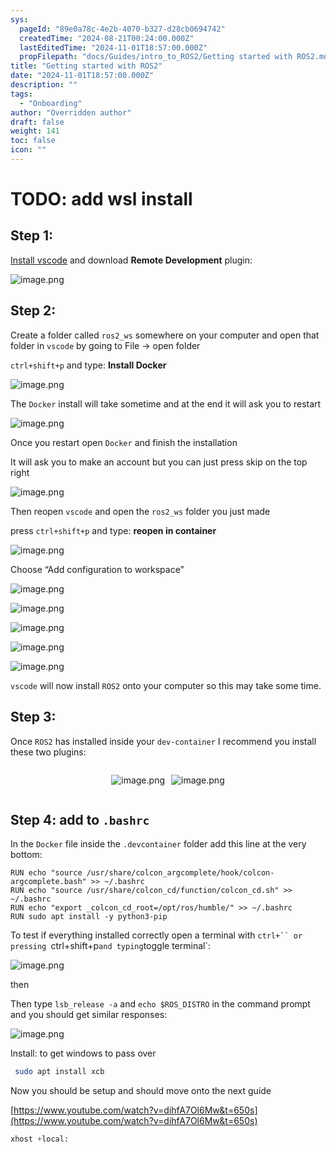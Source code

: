 ```yaml
---
sys:
  pageId: "89e0a78c-4e2b-4070-b327-d28cb0694742"
  createdTime: "2024-08-21T00:24:00.000Z"
  lastEditedTime: "2024-11-01T18:57:00.000Z"
  propFilepath: "docs/Guides/intro_to_ROS2/Getting started with ROS2.md"
title: "Getting started with ROS2"
date: "2024-11-01T18:57:00.000Z"
description: ""
tags:
  - "Onboarding"
author: "Overridden author"
draft: false
weight: 141
toc: false
icon: ""
---
```


# TODO: add wsl install

## Step 1:

[Install vscode](https://code.visualstudio.com/download) and download **Remote Development** plugin:

![image.png](https://prod-files-secure.s3.us-west-2.amazonaws.com/d518164a-d88e-44d1-a4ee-3adb3bd8bce0/efb52993-1881-4a40-b95e-6f020334f022/image.png?X-Amz-Algorithm=AWS4-HMAC-SHA256&X-Amz-Content-Sha256=UNSIGNED-PAYLOAD&X-Amz-Credential=ASIAZI2LB466UYO7EYW4%2F20250412%2Fus-west-2%2Fs3%2Faws4_request&X-Amz-Date=20250412T003823Z&X-Amz-Expires=3600&X-Amz-Security-Token=IQoJb3JpZ2luX2VjEFAaCXVzLXdlc3QtMiJGMEQCIHiOsGIe0JeZVTHFiUFTMEYxVKRBhCXj%2BOuRx2XPNoyHAiAKl55n0naamv8CqeEfMTuqpQSq1KfpzqfJ8qTw5JRkvCqIBAjJ%2F%2F%2F%2F%2F%2F%2F%2F%2F%2F8BEAAaDDYzNzQyMzE4MzgwNSIM8D%2Fj01WMwgCI05buKtwDtuG9UvatQOsgODY%2Bgde%2Fxa%2FxJlzir4sKsR3xX%2BqmDK7Q1E1pJ5QG7KeN4VPQTx38il5zqPHSUdDJgZl%2FwMB%2F3YPf4nnjkdZEeuq4XipZAZwbyR19%2F8oc4pDcrCixZem7Egts1CNMttnFmZJ%2Bp3e2c3V66Va75%2FyxN0VuWXWMI6KWFAhwvAPcf4iC%2BqGlzKblK30mDsg%2F2tvoJapPVdXg1YdG2YlbBWO%2BsYA%2Fk5IY43YFnNPDqLOGgSnWrsHid8ubzLy9xz6By7yea2cAJr02EpRqRlIKWzJziL47pqUywsdAR61FaDoSj48N65JWCuqTNkKRaTHpJXX%2BPUDcSi9dJBpZpv1NgUh2aZj2nxg8l8FTftw8I6UncfCMZ7ak2GhpEVvV15Vu96ODKygOka%2FLMv%2FZIW3i2vjE%2Fiu7kmXepsV50OHjjv7lM9gwwSqYTBNusyg2hcumO2e1SDhxTxROGCy9ZOIW7R6Rs3IXmSwWTIpWFzwvW%2FJOxdyqoqc56pNQhBjhUvqY4AinHTQzAtdQQswHuGtcEUiE395DWOWlvpb%2F1MhNu6vNAwXavCpuM337a2Ee35jmLBkqDihsTAtFQBkaDxcewZ3MscDjvGFnwjK7l6Tuo3KScrGoi6Uwz9XmvwY6pgH4qdFyy2V%2FAl%2FDsPbYejJyAi7yF5W35dTJS7E9w8y9RUa21gQOgnfG6kWw4VGfE35HsMux%2BlxpL25x7HAv1sTlti%2FK%2B2KJ7GJU%2BuOsAoMxg2dx2W%2BB7zVS93IMXroWV3R1F6nIH8qfyMrbxrbBjjpxMGmHUk2dIpxlcIx4A7lqksqAuEmG3VZLy8aupEL3XfcAjhtaBvQzb%2F2oGW9XNxhP2wiNHCXM&X-Amz-Signature=bf016fd75d7b5d1f72b85d7973d125752842ca968eb090fec765e7a21ddb3a03&X-Amz-SignedHeaders=host&x-id=GetObject)

## Step 2:

Create a folder called `ros2_ws` somewhere on your computer and open that folder in `vscode` by going to File → open folder 

`ctrl+shift+p` and type: **Install Docker**

![image.png](https://prod-files-secure.s3.us-west-2.amazonaws.com/d518164a-d88e-44d1-a4ee-3adb3bd8bce0/2269dc0e-1cd5-47ff-bceb-c04ad9b2eab0/image.png?X-Amz-Algorithm=AWS4-HMAC-SHA256&X-Amz-Content-Sha256=UNSIGNED-PAYLOAD&X-Amz-Credential=ASIAZI2LB466UYO7EYW4%2F20250412%2Fus-west-2%2Fs3%2Faws4_request&X-Amz-Date=20250412T003823Z&X-Amz-Expires=3600&X-Amz-Security-Token=IQoJb3JpZ2luX2VjEFAaCXVzLXdlc3QtMiJGMEQCIHiOsGIe0JeZVTHFiUFTMEYxVKRBhCXj%2BOuRx2XPNoyHAiAKl55n0naamv8CqeEfMTuqpQSq1KfpzqfJ8qTw5JRkvCqIBAjJ%2F%2F%2F%2F%2F%2F%2F%2F%2F%2F8BEAAaDDYzNzQyMzE4MzgwNSIM8D%2Fj01WMwgCI05buKtwDtuG9UvatQOsgODY%2Bgde%2Fxa%2FxJlzir4sKsR3xX%2BqmDK7Q1E1pJ5QG7KeN4VPQTx38il5zqPHSUdDJgZl%2FwMB%2F3YPf4nnjkdZEeuq4XipZAZwbyR19%2F8oc4pDcrCixZem7Egts1CNMttnFmZJ%2Bp3e2c3V66Va75%2FyxN0VuWXWMI6KWFAhwvAPcf4iC%2BqGlzKblK30mDsg%2F2tvoJapPVdXg1YdG2YlbBWO%2BsYA%2Fk5IY43YFnNPDqLOGgSnWrsHid8ubzLy9xz6By7yea2cAJr02EpRqRlIKWzJziL47pqUywsdAR61FaDoSj48N65JWCuqTNkKRaTHpJXX%2BPUDcSi9dJBpZpv1NgUh2aZj2nxg8l8FTftw8I6UncfCMZ7ak2GhpEVvV15Vu96ODKygOka%2FLMv%2FZIW3i2vjE%2Fiu7kmXepsV50OHjjv7lM9gwwSqYTBNusyg2hcumO2e1SDhxTxROGCy9ZOIW7R6Rs3IXmSwWTIpWFzwvW%2FJOxdyqoqc56pNQhBjhUvqY4AinHTQzAtdQQswHuGtcEUiE395DWOWlvpb%2F1MhNu6vNAwXavCpuM337a2Ee35jmLBkqDihsTAtFQBkaDxcewZ3MscDjvGFnwjK7l6Tuo3KScrGoi6Uwz9XmvwY6pgH4qdFyy2V%2FAl%2FDsPbYejJyAi7yF5W35dTJS7E9w8y9RUa21gQOgnfG6kWw4VGfE35HsMux%2BlxpL25x7HAv1sTlti%2FK%2B2KJ7GJU%2BuOsAoMxg2dx2W%2BB7zVS93IMXroWV3R1F6nIH8qfyMrbxrbBjjpxMGmHUk2dIpxlcIx4A7lqksqAuEmG3VZLy8aupEL3XfcAjhtaBvQzb%2F2oGW9XNxhP2wiNHCXM&X-Amz-Signature=e22c1112348ad5da9a4e4069562eda481f207eb8c84c7ff6731f23e4c3397415&X-Amz-SignedHeaders=host&x-id=GetObject)

The `Docker` install will take sometime and at the end it will ask you to restart

![image.png](https://prod-files-secure.s3.us-west-2.amazonaws.com/d518164a-d88e-44d1-a4ee-3adb3bd8bce0/ed233f78-be33-4b1f-b89c-9c346c0e961e/image.png?X-Amz-Algorithm=AWS4-HMAC-SHA256&X-Amz-Content-Sha256=UNSIGNED-PAYLOAD&X-Amz-Credential=ASIAZI2LB466UYO7EYW4%2F20250412%2Fus-west-2%2Fs3%2Faws4_request&X-Amz-Date=20250412T003823Z&X-Amz-Expires=3600&X-Amz-Security-Token=IQoJb3JpZ2luX2VjEFAaCXVzLXdlc3QtMiJGMEQCIHiOsGIe0JeZVTHFiUFTMEYxVKRBhCXj%2BOuRx2XPNoyHAiAKl55n0naamv8CqeEfMTuqpQSq1KfpzqfJ8qTw5JRkvCqIBAjJ%2F%2F%2F%2F%2F%2F%2F%2F%2F%2F8BEAAaDDYzNzQyMzE4MzgwNSIM8D%2Fj01WMwgCI05buKtwDtuG9UvatQOsgODY%2Bgde%2Fxa%2FxJlzir4sKsR3xX%2BqmDK7Q1E1pJ5QG7KeN4VPQTx38il5zqPHSUdDJgZl%2FwMB%2F3YPf4nnjkdZEeuq4XipZAZwbyR19%2F8oc4pDcrCixZem7Egts1CNMttnFmZJ%2Bp3e2c3V66Va75%2FyxN0VuWXWMI6KWFAhwvAPcf4iC%2BqGlzKblK30mDsg%2F2tvoJapPVdXg1YdG2YlbBWO%2BsYA%2Fk5IY43YFnNPDqLOGgSnWrsHid8ubzLy9xz6By7yea2cAJr02EpRqRlIKWzJziL47pqUywsdAR61FaDoSj48N65JWCuqTNkKRaTHpJXX%2BPUDcSi9dJBpZpv1NgUh2aZj2nxg8l8FTftw8I6UncfCMZ7ak2GhpEVvV15Vu96ODKygOka%2FLMv%2FZIW3i2vjE%2Fiu7kmXepsV50OHjjv7lM9gwwSqYTBNusyg2hcumO2e1SDhxTxROGCy9ZOIW7R6Rs3IXmSwWTIpWFzwvW%2FJOxdyqoqc56pNQhBjhUvqY4AinHTQzAtdQQswHuGtcEUiE395DWOWlvpb%2F1MhNu6vNAwXavCpuM337a2Ee35jmLBkqDihsTAtFQBkaDxcewZ3MscDjvGFnwjK7l6Tuo3KScrGoi6Uwz9XmvwY6pgH4qdFyy2V%2FAl%2FDsPbYejJyAi7yF5W35dTJS7E9w8y9RUa21gQOgnfG6kWw4VGfE35HsMux%2BlxpL25x7HAv1sTlti%2FK%2B2KJ7GJU%2BuOsAoMxg2dx2W%2BB7zVS93IMXroWV3R1F6nIH8qfyMrbxrbBjjpxMGmHUk2dIpxlcIx4A7lqksqAuEmG3VZLy8aupEL3XfcAjhtaBvQzb%2F2oGW9XNxhP2wiNHCXM&X-Amz-Signature=e445c87d69986a5269772c8fd674d32aa3eb9c08ccce994201e3510a2870d237&X-Amz-SignedHeaders=host&x-id=GetObject)

Once you restart open `Docker` and finish the installation

It will ask you to make an account but you can just press skip on the top right

![image.png](https://prod-files-secure.s3.us-west-2.amazonaws.com/d518164a-d88e-44d1-a4ee-3adb3bd8bce0/21010ad9-1659-4fd9-9f59-9932a09b2a3d/image.png?X-Amz-Algorithm=AWS4-HMAC-SHA256&X-Amz-Content-Sha256=UNSIGNED-PAYLOAD&X-Amz-Credential=ASIAZI2LB466UYO7EYW4%2F20250412%2Fus-west-2%2Fs3%2Faws4_request&X-Amz-Date=20250412T003823Z&X-Amz-Expires=3600&X-Amz-Security-Token=IQoJb3JpZ2luX2VjEFAaCXVzLXdlc3QtMiJGMEQCIHiOsGIe0JeZVTHFiUFTMEYxVKRBhCXj%2BOuRx2XPNoyHAiAKl55n0naamv8CqeEfMTuqpQSq1KfpzqfJ8qTw5JRkvCqIBAjJ%2F%2F%2F%2F%2F%2F%2F%2F%2F%2F8BEAAaDDYzNzQyMzE4MzgwNSIM8D%2Fj01WMwgCI05buKtwDtuG9UvatQOsgODY%2Bgde%2Fxa%2FxJlzir4sKsR3xX%2BqmDK7Q1E1pJ5QG7KeN4VPQTx38il5zqPHSUdDJgZl%2FwMB%2F3YPf4nnjkdZEeuq4XipZAZwbyR19%2F8oc4pDcrCixZem7Egts1CNMttnFmZJ%2Bp3e2c3V66Va75%2FyxN0VuWXWMI6KWFAhwvAPcf4iC%2BqGlzKblK30mDsg%2F2tvoJapPVdXg1YdG2YlbBWO%2BsYA%2Fk5IY43YFnNPDqLOGgSnWrsHid8ubzLy9xz6By7yea2cAJr02EpRqRlIKWzJziL47pqUywsdAR61FaDoSj48N65JWCuqTNkKRaTHpJXX%2BPUDcSi9dJBpZpv1NgUh2aZj2nxg8l8FTftw8I6UncfCMZ7ak2GhpEVvV15Vu96ODKygOka%2FLMv%2FZIW3i2vjE%2Fiu7kmXepsV50OHjjv7lM9gwwSqYTBNusyg2hcumO2e1SDhxTxROGCy9ZOIW7R6Rs3IXmSwWTIpWFzwvW%2FJOxdyqoqc56pNQhBjhUvqY4AinHTQzAtdQQswHuGtcEUiE395DWOWlvpb%2F1MhNu6vNAwXavCpuM337a2Ee35jmLBkqDihsTAtFQBkaDxcewZ3MscDjvGFnwjK7l6Tuo3KScrGoi6Uwz9XmvwY6pgH4qdFyy2V%2FAl%2FDsPbYejJyAi7yF5W35dTJS7E9w8y9RUa21gQOgnfG6kWw4VGfE35HsMux%2BlxpL25x7HAv1sTlti%2FK%2B2KJ7GJU%2BuOsAoMxg2dx2W%2BB7zVS93IMXroWV3R1F6nIH8qfyMrbxrbBjjpxMGmHUk2dIpxlcIx4A7lqksqAuEmG3VZLy8aupEL3XfcAjhtaBvQzb%2F2oGW9XNxhP2wiNHCXM&X-Amz-Signature=c9daeb907a266439d6f836daf942f0b15fde45e0de5c6c0e7c6886876e3e66af&X-Amz-SignedHeaders=host&x-id=GetObject)

Then reopen `vscode` and open the `ros2_ws` folder you just made

press `ctrl+shift+p` and type: **reopen in container**

![image.png](https://prod-files-secure.s3.us-west-2.amazonaws.com/d518164a-d88e-44d1-a4ee-3adb3bd8bce0/4e93b8c2-41ad-488c-8095-c74205196118/image.png?X-Amz-Algorithm=AWS4-HMAC-SHA256&X-Amz-Content-Sha256=UNSIGNED-PAYLOAD&X-Amz-Credential=ASIAZI2LB466UYO7EYW4%2F20250412%2Fus-west-2%2Fs3%2Faws4_request&X-Amz-Date=20250412T003823Z&X-Amz-Expires=3600&X-Amz-Security-Token=IQoJb3JpZ2luX2VjEFAaCXVzLXdlc3QtMiJGMEQCIHiOsGIe0JeZVTHFiUFTMEYxVKRBhCXj%2BOuRx2XPNoyHAiAKl55n0naamv8CqeEfMTuqpQSq1KfpzqfJ8qTw5JRkvCqIBAjJ%2F%2F%2F%2F%2F%2F%2F%2F%2F%2F8BEAAaDDYzNzQyMzE4MzgwNSIM8D%2Fj01WMwgCI05buKtwDtuG9UvatQOsgODY%2Bgde%2Fxa%2FxJlzir4sKsR3xX%2BqmDK7Q1E1pJ5QG7KeN4VPQTx38il5zqPHSUdDJgZl%2FwMB%2F3YPf4nnjkdZEeuq4XipZAZwbyR19%2F8oc4pDcrCixZem7Egts1CNMttnFmZJ%2Bp3e2c3V66Va75%2FyxN0VuWXWMI6KWFAhwvAPcf4iC%2BqGlzKblK30mDsg%2F2tvoJapPVdXg1YdG2YlbBWO%2BsYA%2Fk5IY43YFnNPDqLOGgSnWrsHid8ubzLy9xz6By7yea2cAJr02EpRqRlIKWzJziL47pqUywsdAR61FaDoSj48N65JWCuqTNkKRaTHpJXX%2BPUDcSi9dJBpZpv1NgUh2aZj2nxg8l8FTftw8I6UncfCMZ7ak2GhpEVvV15Vu96ODKygOka%2FLMv%2FZIW3i2vjE%2Fiu7kmXepsV50OHjjv7lM9gwwSqYTBNusyg2hcumO2e1SDhxTxROGCy9ZOIW7R6Rs3IXmSwWTIpWFzwvW%2FJOxdyqoqc56pNQhBjhUvqY4AinHTQzAtdQQswHuGtcEUiE395DWOWlvpb%2F1MhNu6vNAwXavCpuM337a2Ee35jmLBkqDihsTAtFQBkaDxcewZ3MscDjvGFnwjK7l6Tuo3KScrGoi6Uwz9XmvwY6pgH4qdFyy2V%2FAl%2FDsPbYejJyAi7yF5W35dTJS7E9w8y9RUa21gQOgnfG6kWw4VGfE35HsMux%2BlxpL25x7HAv1sTlti%2FK%2B2KJ7GJU%2BuOsAoMxg2dx2W%2BB7zVS93IMXroWV3R1F6nIH8qfyMrbxrbBjjpxMGmHUk2dIpxlcIx4A7lqksqAuEmG3VZLy8aupEL3XfcAjhtaBvQzb%2F2oGW9XNxhP2wiNHCXM&X-Amz-Signature=a66461ab5712024c55c086dbd14c9c9dc8d0041fbd1bcb3cde5238106a068900&X-Amz-SignedHeaders=host&x-id=GetObject)

Choose “Add configuration to workspace”

![image.png](https://prod-files-secure.s3.us-west-2.amazonaws.com/d518164a-d88e-44d1-a4ee-3adb3bd8bce0/9560b282-5060-4989-ba37-97e7b2c22476/image.png?X-Amz-Algorithm=AWS4-HMAC-SHA256&X-Amz-Content-Sha256=UNSIGNED-PAYLOAD&X-Amz-Credential=ASIAZI2LB466UYO7EYW4%2F20250412%2Fus-west-2%2Fs3%2Faws4_request&X-Amz-Date=20250412T003823Z&X-Amz-Expires=3600&X-Amz-Security-Token=IQoJb3JpZ2luX2VjEFAaCXVzLXdlc3QtMiJGMEQCIHiOsGIe0JeZVTHFiUFTMEYxVKRBhCXj%2BOuRx2XPNoyHAiAKl55n0naamv8CqeEfMTuqpQSq1KfpzqfJ8qTw5JRkvCqIBAjJ%2F%2F%2F%2F%2F%2F%2F%2F%2F%2F8BEAAaDDYzNzQyMzE4MzgwNSIM8D%2Fj01WMwgCI05buKtwDtuG9UvatQOsgODY%2Bgde%2Fxa%2FxJlzir4sKsR3xX%2BqmDK7Q1E1pJ5QG7KeN4VPQTx38il5zqPHSUdDJgZl%2FwMB%2F3YPf4nnjkdZEeuq4XipZAZwbyR19%2F8oc4pDcrCixZem7Egts1CNMttnFmZJ%2Bp3e2c3V66Va75%2FyxN0VuWXWMI6KWFAhwvAPcf4iC%2BqGlzKblK30mDsg%2F2tvoJapPVdXg1YdG2YlbBWO%2BsYA%2Fk5IY43YFnNPDqLOGgSnWrsHid8ubzLy9xz6By7yea2cAJr02EpRqRlIKWzJziL47pqUywsdAR61FaDoSj48N65JWCuqTNkKRaTHpJXX%2BPUDcSi9dJBpZpv1NgUh2aZj2nxg8l8FTftw8I6UncfCMZ7ak2GhpEVvV15Vu96ODKygOka%2FLMv%2FZIW3i2vjE%2Fiu7kmXepsV50OHjjv7lM9gwwSqYTBNusyg2hcumO2e1SDhxTxROGCy9ZOIW7R6Rs3IXmSwWTIpWFzwvW%2FJOxdyqoqc56pNQhBjhUvqY4AinHTQzAtdQQswHuGtcEUiE395DWOWlvpb%2F1MhNu6vNAwXavCpuM337a2Ee35jmLBkqDihsTAtFQBkaDxcewZ3MscDjvGFnwjK7l6Tuo3KScrGoi6Uwz9XmvwY6pgH4qdFyy2V%2FAl%2FDsPbYejJyAi7yF5W35dTJS7E9w8y9RUa21gQOgnfG6kWw4VGfE35HsMux%2BlxpL25x7HAv1sTlti%2FK%2B2KJ7GJU%2BuOsAoMxg2dx2W%2BB7zVS93IMXroWV3R1F6nIH8qfyMrbxrbBjjpxMGmHUk2dIpxlcIx4A7lqksqAuEmG3VZLy8aupEL3XfcAjhtaBvQzb%2F2oGW9XNxhP2wiNHCXM&X-Amz-Signature=0cbc5540e56e8bb3a3122a6746a89d418d5399f6bd32bf1d4b052159a6d407c0&X-Amz-SignedHeaders=host&x-id=GetObject)

![image.png](https://prod-files-secure.s3.us-west-2.amazonaws.com/d518164a-d88e-44d1-a4ee-3adb3bd8bce0/2ee63f81-886b-48e8-a553-dc6e5eac99e4/image.png?X-Amz-Algorithm=AWS4-HMAC-SHA256&X-Amz-Content-Sha256=UNSIGNED-PAYLOAD&X-Amz-Credential=ASIAZI2LB466UYO7EYW4%2F20250412%2Fus-west-2%2Fs3%2Faws4_request&X-Amz-Date=20250412T003823Z&X-Amz-Expires=3600&X-Amz-Security-Token=IQoJb3JpZ2luX2VjEFAaCXVzLXdlc3QtMiJGMEQCIHiOsGIe0JeZVTHFiUFTMEYxVKRBhCXj%2BOuRx2XPNoyHAiAKl55n0naamv8CqeEfMTuqpQSq1KfpzqfJ8qTw5JRkvCqIBAjJ%2F%2F%2F%2F%2F%2F%2F%2F%2F%2F8BEAAaDDYzNzQyMzE4MzgwNSIM8D%2Fj01WMwgCI05buKtwDtuG9UvatQOsgODY%2Bgde%2Fxa%2FxJlzir4sKsR3xX%2BqmDK7Q1E1pJ5QG7KeN4VPQTx38il5zqPHSUdDJgZl%2FwMB%2F3YPf4nnjkdZEeuq4XipZAZwbyR19%2F8oc4pDcrCixZem7Egts1CNMttnFmZJ%2Bp3e2c3V66Va75%2FyxN0VuWXWMI6KWFAhwvAPcf4iC%2BqGlzKblK30mDsg%2F2tvoJapPVdXg1YdG2YlbBWO%2BsYA%2Fk5IY43YFnNPDqLOGgSnWrsHid8ubzLy9xz6By7yea2cAJr02EpRqRlIKWzJziL47pqUywsdAR61FaDoSj48N65JWCuqTNkKRaTHpJXX%2BPUDcSi9dJBpZpv1NgUh2aZj2nxg8l8FTftw8I6UncfCMZ7ak2GhpEVvV15Vu96ODKygOka%2FLMv%2FZIW3i2vjE%2Fiu7kmXepsV50OHjjv7lM9gwwSqYTBNusyg2hcumO2e1SDhxTxROGCy9ZOIW7R6Rs3IXmSwWTIpWFzwvW%2FJOxdyqoqc56pNQhBjhUvqY4AinHTQzAtdQQswHuGtcEUiE395DWOWlvpb%2F1MhNu6vNAwXavCpuM337a2Ee35jmLBkqDihsTAtFQBkaDxcewZ3MscDjvGFnwjK7l6Tuo3KScrGoi6Uwz9XmvwY6pgH4qdFyy2V%2FAl%2FDsPbYejJyAi7yF5W35dTJS7E9w8y9RUa21gQOgnfG6kWw4VGfE35HsMux%2BlxpL25x7HAv1sTlti%2FK%2B2KJ7GJU%2BuOsAoMxg2dx2W%2BB7zVS93IMXroWV3R1F6nIH8qfyMrbxrbBjjpxMGmHUk2dIpxlcIx4A7lqksqAuEmG3VZLy8aupEL3XfcAjhtaBvQzb%2F2oGW9XNxhP2wiNHCXM&X-Amz-Signature=b0ae17fc92b896bd2362ebe8d62396fba6d9abd4f7dacf46bdab6bee6566b771&X-Amz-SignedHeaders=host&x-id=GetObject)

![image.png](https://prod-files-secure.s3.us-west-2.amazonaws.com/d518164a-d88e-44d1-a4ee-3adb3bd8bce0/ae1580b2-b048-407e-aed9-b584224a7a04/image.png?X-Amz-Algorithm=AWS4-HMAC-SHA256&X-Amz-Content-Sha256=UNSIGNED-PAYLOAD&X-Amz-Credential=ASIAZI2LB466UYO7EYW4%2F20250412%2Fus-west-2%2Fs3%2Faws4_request&X-Amz-Date=20250412T003823Z&X-Amz-Expires=3600&X-Amz-Security-Token=IQoJb3JpZ2luX2VjEFAaCXVzLXdlc3QtMiJGMEQCIHiOsGIe0JeZVTHFiUFTMEYxVKRBhCXj%2BOuRx2XPNoyHAiAKl55n0naamv8CqeEfMTuqpQSq1KfpzqfJ8qTw5JRkvCqIBAjJ%2F%2F%2F%2F%2F%2F%2F%2F%2F%2F8BEAAaDDYzNzQyMzE4MzgwNSIM8D%2Fj01WMwgCI05buKtwDtuG9UvatQOsgODY%2Bgde%2Fxa%2FxJlzir4sKsR3xX%2BqmDK7Q1E1pJ5QG7KeN4VPQTx38il5zqPHSUdDJgZl%2FwMB%2F3YPf4nnjkdZEeuq4XipZAZwbyR19%2F8oc4pDcrCixZem7Egts1CNMttnFmZJ%2Bp3e2c3V66Va75%2FyxN0VuWXWMI6KWFAhwvAPcf4iC%2BqGlzKblK30mDsg%2F2tvoJapPVdXg1YdG2YlbBWO%2BsYA%2Fk5IY43YFnNPDqLOGgSnWrsHid8ubzLy9xz6By7yea2cAJr02EpRqRlIKWzJziL47pqUywsdAR61FaDoSj48N65JWCuqTNkKRaTHpJXX%2BPUDcSi9dJBpZpv1NgUh2aZj2nxg8l8FTftw8I6UncfCMZ7ak2GhpEVvV15Vu96ODKygOka%2FLMv%2FZIW3i2vjE%2Fiu7kmXepsV50OHjjv7lM9gwwSqYTBNusyg2hcumO2e1SDhxTxROGCy9ZOIW7R6Rs3IXmSwWTIpWFzwvW%2FJOxdyqoqc56pNQhBjhUvqY4AinHTQzAtdQQswHuGtcEUiE395DWOWlvpb%2F1MhNu6vNAwXavCpuM337a2Ee35jmLBkqDihsTAtFQBkaDxcewZ3MscDjvGFnwjK7l6Tuo3KScrGoi6Uwz9XmvwY6pgH4qdFyy2V%2FAl%2FDsPbYejJyAi7yF5W35dTJS7E9w8y9RUa21gQOgnfG6kWw4VGfE35HsMux%2BlxpL25x7HAv1sTlti%2FK%2B2KJ7GJU%2BuOsAoMxg2dx2W%2BB7zVS93IMXroWV3R1F6nIH8qfyMrbxrbBjjpxMGmHUk2dIpxlcIx4A7lqksqAuEmG3VZLy8aupEL3XfcAjhtaBvQzb%2F2oGW9XNxhP2wiNHCXM&X-Amz-Signature=2df4da393c09a2193d9e82819a852e280405402e48638a5a8a65d8e7d891ce8a&X-Amz-SignedHeaders=host&x-id=GetObject)

![image.png](https://prod-files-secure.s3.us-west-2.amazonaws.com/d518164a-d88e-44d1-a4ee-3adb3bd8bce0/53255b28-f75e-430f-b9e3-c0ac8577e42b/image.png?X-Amz-Algorithm=AWS4-HMAC-SHA256&X-Amz-Content-Sha256=UNSIGNED-PAYLOAD&X-Amz-Credential=ASIAZI2LB466UYO7EYW4%2F20250412%2Fus-west-2%2Fs3%2Faws4_request&X-Amz-Date=20250412T003823Z&X-Amz-Expires=3600&X-Amz-Security-Token=IQoJb3JpZ2luX2VjEFAaCXVzLXdlc3QtMiJGMEQCIHiOsGIe0JeZVTHFiUFTMEYxVKRBhCXj%2BOuRx2XPNoyHAiAKl55n0naamv8CqeEfMTuqpQSq1KfpzqfJ8qTw5JRkvCqIBAjJ%2F%2F%2F%2F%2F%2F%2F%2F%2F%2F8BEAAaDDYzNzQyMzE4MzgwNSIM8D%2Fj01WMwgCI05buKtwDtuG9UvatQOsgODY%2Bgde%2Fxa%2FxJlzir4sKsR3xX%2BqmDK7Q1E1pJ5QG7KeN4VPQTx38il5zqPHSUdDJgZl%2FwMB%2F3YPf4nnjkdZEeuq4XipZAZwbyR19%2F8oc4pDcrCixZem7Egts1CNMttnFmZJ%2Bp3e2c3V66Va75%2FyxN0VuWXWMI6KWFAhwvAPcf4iC%2BqGlzKblK30mDsg%2F2tvoJapPVdXg1YdG2YlbBWO%2BsYA%2Fk5IY43YFnNPDqLOGgSnWrsHid8ubzLy9xz6By7yea2cAJr02EpRqRlIKWzJziL47pqUywsdAR61FaDoSj48N65JWCuqTNkKRaTHpJXX%2BPUDcSi9dJBpZpv1NgUh2aZj2nxg8l8FTftw8I6UncfCMZ7ak2GhpEVvV15Vu96ODKygOka%2FLMv%2FZIW3i2vjE%2Fiu7kmXepsV50OHjjv7lM9gwwSqYTBNusyg2hcumO2e1SDhxTxROGCy9ZOIW7R6Rs3IXmSwWTIpWFzwvW%2FJOxdyqoqc56pNQhBjhUvqY4AinHTQzAtdQQswHuGtcEUiE395DWOWlvpb%2F1MhNu6vNAwXavCpuM337a2Ee35jmLBkqDihsTAtFQBkaDxcewZ3MscDjvGFnwjK7l6Tuo3KScrGoi6Uwz9XmvwY6pgH4qdFyy2V%2FAl%2FDsPbYejJyAi7yF5W35dTJS7E9w8y9RUa21gQOgnfG6kWw4VGfE35HsMux%2BlxpL25x7HAv1sTlti%2FK%2B2KJ7GJU%2BuOsAoMxg2dx2W%2BB7zVS93IMXroWV3R1F6nIH8qfyMrbxrbBjjpxMGmHUk2dIpxlcIx4A7lqksqAuEmG3VZLy8aupEL3XfcAjhtaBvQzb%2F2oGW9XNxhP2wiNHCXM&X-Amz-Signature=a8c8eb21482c69fbbb997a7718080a3c879733b5038a9354bde513a80fb979d7&X-Amz-SignedHeaders=host&x-id=GetObject)

![image.png](https://prod-files-secure.s3.us-west-2.amazonaws.com/d518164a-d88e-44d1-a4ee-3adb3bd8bce0/7c562767-5af9-4ffb-97d1-327bcdf4ee00/image.png?X-Amz-Algorithm=AWS4-HMAC-SHA256&X-Amz-Content-Sha256=UNSIGNED-PAYLOAD&X-Amz-Credential=ASIAZI2LB466UYO7EYW4%2F20250412%2Fus-west-2%2Fs3%2Faws4_request&X-Amz-Date=20250412T003823Z&X-Amz-Expires=3600&X-Amz-Security-Token=IQoJb3JpZ2luX2VjEFAaCXVzLXdlc3QtMiJGMEQCIHiOsGIe0JeZVTHFiUFTMEYxVKRBhCXj%2BOuRx2XPNoyHAiAKl55n0naamv8CqeEfMTuqpQSq1KfpzqfJ8qTw5JRkvCqIBAjJ%2F%2F%2F%2F%2F%2F%2F%2F%2F%2F8BEAAaDDYzNzQyMzE4MzgwNSIM8D%2Fj01WMwgCI05buKtwDtuG9UvatQOsgODY%2Bgde%2Fxa%2FxJlzir4sKsR3xX%2BqmDK7Q1E1pJ5QG7KeN4VPQTx38il5zqPHSUdDJgZl%2FwMB%2F3YPf4nnjkdZEeuq4XipZAZwbyR19%2F8oc4pDcrCixZem7Egts1CNMttnFmZJ%2Bp3e2c3V66Va75%2FyxN0VuWXWMI6KWFAhwvAPcf4iC%2BqGlzKblK30mDsg%2F2tvoJapPVdXg1YdG2YlbBWO%2BsYA%2Fk5IY43YFnNPDqLOGgSnWrsHid8ubzLy9xz6By7yea2cAJr02EpRqRlIKWzJziL47pqUywsdAR61FaDoSj48N65JWCuqTNkKRaTHpJXX%2BPUDcSi9dJBpZpv1NgUh2aZj2nxg8l8FTftw8I6UncfCMZ7ak2GhpEVvV15Vu96ODKygOka%2FLMv%2FZIW3i2vjE%2Fiu7kmXepsV50OHjjv7lM9gwwSqYTBNusyg2hcumO2e1SDhxTxROGCy9ZOIW7R6Rs3IXmSwWTIpWFzwvW%2FJOxdyqoqc56pNQhBjhUvqY4AinHTQzAtdQQswHuGtcEUiE395DWOWlvpb%2F1MhNu6vNAwXavCpuM337a2Ee35jmLBkqDihsTAtFQBkaDxcewZ3MscDjvGFnwjK7l6Tuo3KScrGoi6Uwz9XmvwY6pgH4qdFyy2V%2FAl%2FDsPbYejJyAi7yF5W35dTJS7E9w8y9RUa21gQOgnfG6kWw4VGfE35HsMux%2BlxpL25x7HAv1sTlti%2FK%2B2KJ7GJU%2BuOsAoMxg2dx2W%2BB7zVS93IMXroWV3R1F6nIH8qfyMrbxrbBjjpxMGmHUk2dIpxlcIx4A7lqksqAuEmG3VZLy8aupEL3XfcAjhtaBvQzb%2F2oGW9XNxhP2wiNHCXM&X-Amz-Signature=1b0682ea497bc09e83c0edce1660f6ffcebd9f4d809919e764cd209be3fc12f2&X-Amz-SignedHeaders=host&x-id=GetObject)

`vscode` will now install `ROS2` onto your computer so this may take some time.

## Step 3:

Once `ROS2` has installed inside your `dev-container` I recommend you install these two plugins:

<div style="display: flex;flex-direction: row; column-gap:10px; max-width: 630px;justify-content: center;">
<div>

![image.png](https://prod-files-secure.s3.us-west-2.amazonaws.com/d518164a-d88e-44d1-a4ee-3adb3bd8bce0/3fc3d550-5a54-4ba1-ba6b-faa01cdb7369/image.png?X-Amz-Algorithm=AWS4-HMAC-SHA256&X-Amz-Content-Sha256=UNSIGNED-PAYLOAD&X-Amz-Credential=ASIAZI2LB466TDSXZJOB%2F20250412%2Fus-west-2%2Fs3%2Faws4_request&X-Amz-Date=20250412T003827Z&X-Amz-Expires=3600&X-Amz-Security-Token=IQoJb3JpZ2luX2VjEFAaCXVzLXdlc3QtMiJGMEQCIGTqZUpwrNHPzV%2FV5tFyjpw2Tu%2FBiUZhR2TNTvdzN3PmAiBJjc718lHyv15gVoy9NcpI8Zvu2jFiPNBKTK61DZgQjSqIBAjJ%2F%2F%2F%2F%2F%2F%2F%2F%2F%2F8BEAAaDDYzNzQyMzE4MzgwNSIM%2B0zkMfjUNOtLf7%2FqKtwDAx2fQbjZRLZiiCR6foIRrJWIy%2F81f%2B4mmnVypbsznf9YeAfsHSKZw9NQ5Vmhrp4mZXeIy55V4MzjWzeHwC49tG48TNfOmPou68xBaRnTrQtDoze3JnRJSkb7Zz6RYxnIVwspAVafkxd0P7mkOU9YPDYU0zv8g8M24kLwTYgHL9lllpxhQvBF373s6ZKFrjWFWtwzbAxXhS%2BE3f%2FrJUncnnOy5W5Bwtghm5eGMK8wh7IrBD%2B3e%2BNBwnLQ2OIq84rSFZE5PWE%2Bp2X1nuzJqoz1ioXD2AW9cxrtlRYrDOvyvI3SN0ItytedLTvMNELTq8AEZIugrWiNxWl%2FZKnhuK%2FQtRmHIr8IqDAkqgUpQ8Qv5c6FK7%2BdTmkV4Z%2FO2Dgxuu8Atbjc%2BHhlLY5JO%2F2HAHNmjCMngCxlaTloNW0JEtfNR%2BLSsmszA%2FNLktZ2wbzzOKBbgGn7puiVz0QQ4gu7G0Aervc%2B5T5hbWZcQuENwtvJvaoVAHE9VNk%2FGJIRA5%2B4GwmK%2B77IxhNUDDoWnI7WRSBVRDluWmd0iTYG5qHuw9Os6zk0InRJUk5t7iEOBXMlgFKqHaAU717GWy2idakecEdoXgVgET%2Fl7faT98ZkdHuHw3V5jQsj%2BMYlpwlxxeowutXmvwY6pgE%2FKL%2FlWwZQZyAs%2FVMq8frvCkxxVVxexhuY9Lulqhbx11I3m7eD%2B%2FyUpXS09rNGep85F02Ty%2FwSqAgNmo22GIux6r30EKPGUxIyUpJZJZHkMCG1I%2FID427WxeQ7HR%2BzKZq3NCT4VOLHFtS%2Bj105%2BJp7S%2FZWLPi2SD8PJTdj%2B8wvLEu8T8a%2FdrOMPKpf7XWpWYMquxnt7QkBRg27qRiks3DaJIngt8dT&X-Amz-Signature=77ca6442523ef08b7411d3e437de37fdb45535df64962d13d29ba4a2004f31ef&X-Amz-SignedHeaders=host&x-id=GetObject)

</div>
<div>

![image.png](https://prod-files-secure.s3.us-west-2.amazonaws.com/d518164a-d88e-44d1-a4ee-3adb3bd8bce0/d994cc66-13c2-4093-a5a3-f84cf4601a82/image.png?X-Amz-Algorithm=AWS4-HMAC-SHA256&X-Amz-Content-Sha256=UNSIGNED-PAYLOAD&X-Amz-Credential=ASIAZI2LB466QO7U7GHH%2F20250412%2Fus-west-2%2Fs3%2Faws4_request&X-Amz-Date=20250412T003829Z&X-Amz-Expires=3600&X-Amz-Security-Token=IQoJb3JpZ2luX2VjEFAaCXVzLXdlc3QtMiJHMEUCIQC75Acl4uGuMAa55HAAEW1OOVe5L2Ba0%2FyuMNlHoFam%2BQIgIR%2FK0fZ7s6eRHs0OtR3gPheh7%2FLcyp61BCpUVwu0iNkqiAQIyf%2F%2F%2F%2F%2F%2F%2F%2F%2F%2FARAAGgw2Mzc0MjMxODM4MDUiDLbpY8tWclgvU0VhzSrcA%2BOubIBdNqLtCs9wZkCqDGTaopHU2CB5%2FBbtozaZ3HQ3nzqxDKag1S6aL3ZKDgs6q63werkSEEih%2Bdo1bAlWca0TWnyJqiDCn%2B8cc4Lkn8oPF7nuW4KCVSMVXwc9thnnqyvZVTLj6UYB5TfwFundvLOQl2P2S9FUHE2e0IaVAc%2BkmgFqm88njnvucpG7zF2HfpNSxeKqyhLzz%2FkuIyddYy3sV6IOhb8VLLDEAvS13d5it5W0T8xUiQjRBez4sjjKBPmoYJtPhs5u2wR5lymKF0nxAky93NMMvxkYo9a9xziEw8zfPQsZfkfP31dFAXwoQ7pJk7aH0yzcZ3uzGAVW8C9xWrLa2cCaXLITKoUH2y9BABOxr29f5UeRqP0FQisKL%2FWLQP9x9hBKhVBj2G%2F1aGcfVMld39hz3mVJdbucdJuttUK5n9q40S86NRROK23QI4bUOcshEgt47egsar4E8DatC6owgRqnhiXahGszTzxXEMq12shZK7gaVvFVHgqBZAVIuRVtWi0IlWzJtNUihwNfeCebi0N6SfNRl5NutqFZljPC4vK4bnGFRoOu4idJb5pp5t8dJMmUabro7KJJElrnvnuZsJXDfzMiNTPyMPDu84p2e43KxCAFim2OMNjV5r8GOqUBr5HouLQsYZXUM8%2F%2BhOKwyT%2B%2BwrmD56ZJyh0fZ4uzBemLzYxUk%2BMzvIibfxGjDYHiANyhAwj7JkbvfDLHom5DyUZfNhoYQw1ZV4L%2Br4zH5txcSb6wB8%2BArqb00U1DOQsuFj%2BxM2OBaX8m0zQ0UQZzO5YHnG%2BO6UY227GmIoJm0AGxiPHjNKsTFvfRcjQgno7N7r4yBRskNtaF50ovt6jas9h%2Bwd7F&X-Amz-Signature=665db724da9fee2ca176be2c9fc9a1f57af80398f9608124a878428516ea1182&X-Amz-SignedHeaders=host&x-id=GetObject)

</div>
</div>

## Step 4: add to `.bashrc`

In the `Docker` file inside the `.devcontainer` folder add this line at the very bottom: 

```docker
RUN echo "source /usr/share/colcon_argcomplete/hook/colcon-argcomplete.bash" >> ~/.bashrc
RUN echo "source /usr/share/colcon_cd/function/colcon_cd.sh" >> ~/.bashrc
RUN echo "export _colcon_cd_root=/opt/ros/humble/" >> ~/.bashrc
RUN sudo apt install -y python3-pip 
```

To test if everything installed correctly open a terminal with `ctrl+`` or pressing `ctrl+shift+p` and typing `toggle terminal`:

![image.png](https://prod-files-secure.s3.us-west-2.amazonaws.com/d518164a-d88e-44d1-a4ee-3adb3bd8bce0/6a4943d8-b04e-4c02-9a58-775f3384d1a5/image.png?X-Amz-Algorithm=AWS4-HMAC-SHA256&X-Amz-Content-Sha256=UNSIGNED-PAYLOAD&X-Amz-Credential=ASIAZI2LB466UYO7EYW4%2F20250412%2Fus-west-2%2Fs3%2Faws4_request&X-Amz-Date=20250412T003823Z&X-Amz-Expires=3600&X-Amz-Security-Token=IQoJb3JpZ2luX2VjEFAaCXVzLXdlc3QtMiJGMEQCIHiOsGIe0JeZVTHFiUFTMEYxVKRBhCXj%2BOuRx2XPNoyHAiAKl55n0naamv8CqeEfMTuqpQSq1KfpzqfJ8qTw5JRkvCqIBAjJ%2F%2F%2F%2F%2F%2F%2F%2F%2F%2F8BEAAaDDYzNzQyMzE4MzgwNSIM8D%2Fj01WMwgCI05buKtwDtuG9UvatQOsgODY%2Bgde%2Fxa%2FxJlzir4sKsR3xX%2BqmDK7Q1E1pJ5QG7KeN4VPQTx38il5zqPHSUdDJgZl%2FwMB%2F3YPf4nnjkdZEeuq4XipZAZwbyR19%2F8oc4pDcrCixZem7Egts1CNMttnFmZJ%2Bp3e2c3V66Va75%2FyxN0VuWXWMI6KWFAhwvAPcf4iC%2BqGlzKblK30mDsg%2F2tvoJapPVdXg1YdG2YlbBWO%2BsYA%2Fk5IY43YFnNPDqLOGgSnWrsHid8ubzLy9xz6By7yea2cAJr02EpRqRlIKWzJziL47pqUywsdAR61FaDoSj48N65JWCuqTNkKRaTHpJXX%2BPUDcSi9dJBpZpv1NgUh2aZj2nxg8l8FTftw8I6UncfCMZ7ak2GhpEVvV15Vu96ODKygOka%2FLMv%2FZIW3i2vjE%2Fiu7kmXepsV50OHjjv7lM9gwwSqYTBNusyg2hcumO2e1SDhxTxROGCy9ZOIW7R6Rs3IXmSwWTIpWFzwvW%2FJOxdyqoqc56pNQhBjhUvqY4AinHTQzAtdQQswHuGtcEUiE395DWOWlvpb%2F1MhNu6vNAwXavCpuM337a2Ee35jmLBkqDihsTAtFQBkaDxcewZ3MscDjvGFnwjK7l6Tuo3KScrGoi6Uwz9XmvwY6pgH4qdFyy2V%2FAl%2FDsPbYejJyAi7yF5W35dTJS7E9w8y9RUa21gQOgnfG6kWw4VGfE35HsMux%2BlxpL25x7HAv1sTlti%2FK%2B2KJ7GJU%2BuOsAoMxg2dx2W%2BB7zVS93IMXroWV3R1F6nIH8qfyMrbxrbBjjpxMGmHUk2dIpxlcIx4A7lqksqAuEmG3VZLy8aupEL3XfcAjhtaBvQzb%2F2oGW9XNxhP2wiNHCXM&X-Amz-Signature=8338b6f159e17b4bcd93521191cc2da20a502b4c21a8f60fa863f7e5fa586007&X-Amz-SignedHeaders=host&x-id=GetObject)

then 

Then type `lsb_release -a` and `echo $ROS_DISTRO` in the command prompt and you should get similar responses:

![image.png](https://prod-files-secure.s3.us-west-2.amazonaws.com/d518164a-d88e-44d1-a4ee-3adb3bd8bce0/3e635dec-a805-4e85-8b9e-d000e5b71a4e/image.png?X-Amz-Algorithm=AWS4-HMAC-SHA256&X-Amz-Content-Sha256=UNSIGNED-PAYLOAD&X-Amz-Credential=ASIAZI2LB466UYO7EYW4%2F20250412%2Fus-west-2%2Fs3%2Faws4_request&X-Amz-Date=20250412T003823Z&X-Amz-Expires=3600&X-Amz-Security-Token=IQoJb3JpZ2luX2VjEFAaCXVzLXdlc3QtMiJGMEQCIHiOsGIe0JeZVTHFiUFTMEYxVKRBhCXj%2BOuRx2XPNoyHAiAKl55n0naamv8CqeEfMTuqpQSq1KfpzqfJ8qTw5JRkvCqIBAjJ%2F%2F%2F%2F%2F%2F%2F%2F%2F%2F8BEAAaDDYzNzQyMzE4MzgwNSIM8D%2Fj01WMwgCI05buKtwDtuG9UvatQOsgODY%2Bgde%2Fxa%2FxJlzir4sKsR3xX%2BqmDK7Q1E1pJ5QG7KeN4VPQTx38il5zqPHSUdDJgZl%2FwMB%2F3YPf4nnjkdZEeuq4XipZAZwbyR19%2F8oc4pDcrCixZem7Egts1CNMttnFmZJ%2Bp3e2c3V66Va75%2FyxN0VuWXWMI6KWFAhwvAPcf4iC%2BqGlzKblK30mDsg%2F2tvoJapPVdXg1YdG2YlbBWO%2BsYA%2Fk5IY43YFnNPDqLOGgSnWrsHid8ubzLy9xz6By7yea2cAJr02EpRqRlIKWzJziL47pqUywsdAR61FaDoSj48N65JWCuqTNkKRaTHpJXX%2BPUDcSi9dJBpZpv1NgUh2aZj2nxg8l8FTftw8I6UncfCMZ7ak2GhpEVvV15Vu96ODKygOka%2FLMv%2FZIW3i2vjE%2Fiu7kmXepsV50OHjjv7lM9gwwSqYTBNusyg2hcumO2e1SDhxTxROGCy9ZOIW7R6Rs3IXmSwWTIpWFzwvW%2FJOxdyqoqc56pNQhBjhUvqY4AinHTQzAtdQQswHuGtcEUiE395DWOWlvpb%2F1MhNu6vNAwXavCpuM337a2Ee35jmLBkqDihsTAtFQBkaDxcewZ3MscDjvGFnwjK7l6Tuo3KScrGoi6Uwz9XmvwY6pgH4qdFyy2V%2FAl%2FDsPbYejJyAi7yF5W35dTJS7E9w8y9RUa21gQOgnfG6kWw4VGfE35HsMux%2BlxpL25x7HAv1sTlti%2FK%2B2KJ7GJU%2BuOsAoMxg2dx2W%2BB7zVS93IMXroWV3R1F6nIH8qfyMrbxrbBjjpxMGmHUk2dIpxlcIx4A7lqksqAuEmG3VZLy8aupEL3XfcAjhtaBvQzb%2F2oGW9XNxhP2wiNHCXM&X-Amz-Signature=5dd44e1534598c42b453b585373a36c57d649e33a7e7a457d5db74f3820defc7&X-Amz-SignedHeaders=host&x-id=GetObject)

Install:  to get windows to pass over

```bash
 sudo apt install xcb
```

Now you should be setup and should move onto the next guide 

[https://www.youtube.com/watch?v=dihfA7Ol6Mw&t=650s](https://www.youtube.com/watch?v=dihfA7Ol6Mw&t=650s)

```python
xhost +local:
```
